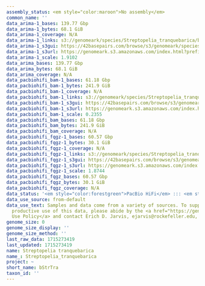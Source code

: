 ```yaml
---
assembly_status: <em style="color:maroon">No assembly</em>
common_name: ''
data_arima-1_bases: 139.77 Gbp
data_arima-1_bytes: 68.1 GiB
data_arima-1_coverage: N/A
data_arima-1_links: s3://genomeark/species/Streptopelia_tranquebarica/bStrTra1/genomic_data/arima/<br>
data_arima-1_s3gui: https://42basepairs.com/browse/s3/genomeark/species/Streptopelia_tranquebarica/bStrTra1/genomic_data/arima/
data_arima-1_s3url: https://genomeark.s3.amazonaws.com/index.html?prefix=species/Streptopelia_tranquebarica/bStrTra1/genomic_data/arima/
data_arima-1_scale: 1.9102
data_arima_bases: 139.77 Gbp
data_arima_bytes: 68.1 GiB
data_arima_coverage: N/A
data_pacbiohifi_bam-1_bases: 61.18 Gbp
data_pacbiohifi_bam-1_bytes: 241.9 GiB
data_pacbiohifi_bam-1_coverage: N/A
data_pacbiohifi_bam-1_links: s3://genomeark/species/Streptopelia_tranquebarica/bStrTra1/genomic_data/pacbio_hifi/<br>
data_pacbiohifi_bam-1_s3gui: https://42basepairs.com/browse/s3/genomeark/species/Streptopelia_tranquebarica/bStrTra1/genomic_data/pacbio_hifi/
data_pacbiohifi_bam-1_s3url: https://genomeark.s3.amazonaws.com/index.html?prefix=species/Streptopelia_tranquebarica/bStrTra1/genomic_data/pacbio_hifi/
data_pacbiohifi_bam-1_scale: 0.2355
data_pacbiohifi_bam_bases: 61.18 Gbp
data_pacbiohifi_bam_bytes: 241.9 GiB
data_pacbiohifi_bam_coverage: N/A
data_pacbiohifi_fqgz-1_bases: 60.57 Gbp
data_pacbiohifi_fqgz-1_bytes: 30.1 GiB
data_pacbiohifi_fqgz-1_coverage: N/A
data_pacbiohifi_fqgz-1_links: s3://genomeark/species/Streptopelia_tranquebarica/bStrTra1/genomic_data/pacbio_hifi/<br>
data_pacbiohifi_fqgz-1_s3gui: https://42basepairs.com/browse/s3/genomeark/species/Streptopelia_tranquebarica/bStrTra1/genomic_data/pacbio_hifi/
data_pacbiohifi_fqgz-1_s3url: https://genomeark.s3.amazonaws.com/index.html?prefix=species/Streptopelia_tranquebarica/bStrTra1/genomic_data/pacbio_hifi/
data_pacbiohifi_fqgz-1_scale: 1.8744
data_pacbiohifi_fqgz_bases: 60.57 Gbp
data_pacbiohifi_fqgz_bytes: 30.1 GiB
data_pacbiohifi_fqgz_coverage: N/A
data_status: '<em style="color:forestgreen">PacBio HiFi</em> ::: <em style="color:forestgreen">Arima</em>'
data_use_source: from-default
data_use_text: Samples and data come from a variety of sources. To support fair and
  productive use of this data, please abide by the <a href="https://genome10k.soe.ucsc.edu/data-use-policies/">Data
  Use Policy</a> and contact Erich D. Jarvis, ejarvis@rockefeller.edu, with any questions.
genome_size: 0
genome_size_display: ''
genome_size_method: ''
last_raw_data: 1715273419
last_updated: 1715273419
name: Streptopelia tranquebarica
name_: Streptopelia_tranquebarica
project: ~
short_name: bStrTra
taxon_id: ''
---
```

